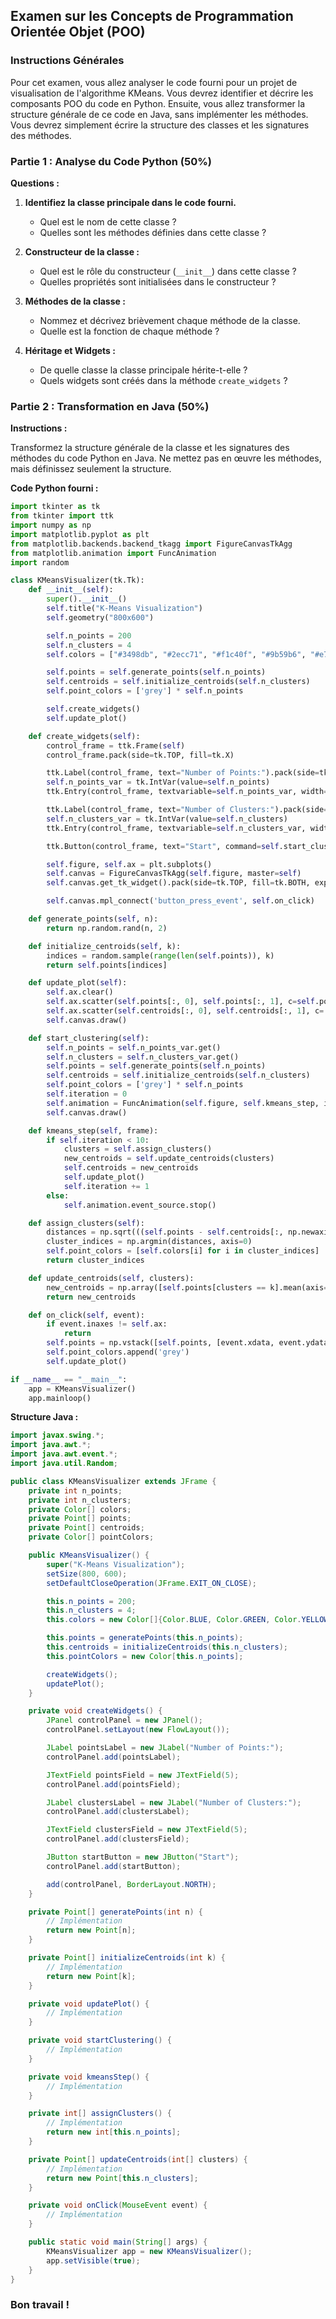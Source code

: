 ## Examen sur les Concepts de Programmation Orientée Objet (POO)

### Instructions Générales

Pour cet examen, vous allez analyser le code fourni pour un projet de visualisation de l'algorithme KMeans. Vous devrez identifier et décrire les composants POO du code en Python. Ensuite, vous allez transformer la structure générale de ce code en Java, sans implémenter les méthodes. Vous devrez simplement écrire la structure des classes et les signatures des méthodes.

### Partie 1 : Analyse du Code Python (50%)

**Questions :**

1. **Identifiez la classe principale dans le code fourni.**
   - Quel est le nom de cette classe ?
   - Quelles sont les méthodes définies dans cette classe ?

2. **Constructeur de la classe :**
   - Quel est le rôle du constructeur (`__init__`) dans cette classe ?
   - Quelles propriétés sont initialisées dans le constructeur ?

3. **Méthodes de la classe :**
   - Nommez et décrivez brièvement chaque méthode de la classe.
   - Quelle est la fonction de chaque méthode ?

4. **Héritage et Widgets :**
   - De quelle classe la classe principale hérite-t-elle ?
   - Quels widgets sont créés dans la méthode `create_widgets` ?

### Partie 2 : Transformation en Java (50%)

**Instructions :**

Transformez la structure générale de la classe et les signatures des méthodes du code Python en Java. Ne mettez pas en œuvre les méthodes, mais définissez seulement la structure.

**Code Python fourni :**

```python
import tkinter as tk
from tkinter import ttk
import numpy as np
import matplotlib.pyplot as plt
from matplotlib.backends.backend_tkagg import FigureCanvasTkAgg
from matplotlib.animation import FuncAnimation
import random

class KMeansVisualizer(tk.Tk):
    def __init__(self):
        super().__init__()
        self.title("K-Means Visualization")
        self.geometry("800x600")

        self.n_points = 200
        self.n_clusters = 4
        self.colors = ["#3498db", "#2ecc71", "#f1c40f", "#9b59b6", "#e74c3c"]

        self.points = self.generate_points(self.n_points)
        self.centroids = self.initialize_centroids(self.n_clusters)
        self.point_colors = ['grey'] * self.n_points

        self.create_widgets()
        self.update_plot()

    def create_widgets(self):
        control_frame = ttk.Frame(self)
        control_frame.pack(side=tk.TOP, fill=tk.X)

        ttk.Label(control_frame, text="Number of Points:").pack(side=tk.LEFT, padx=5)
        self.n_points_var = tk.IntVar(value=self.n_points)
        ttk.Entry(control_frame, textvariable=self.n_points_var, width=5).pack(side=tk.LEFT, padx=5)

        ttk.Label(control_frame, text="Number of Clusters:").pack(side=tk.LEFT, padx=5)
        self.n_clusters_var = tk.IntVar(value=self.n_clusters)
        ttk.Entry(control_frame, textvariable=self.n_clusters_var, width=5).pack(side=tk.LEFT, padx=5)

        ttk.Button(control_frame, text="Start", command=self.start_clustering).pack(side=tk.LEFT, padx=5)

        self.figure, self.ax = plt.subplots()
        self.canvas = FigureCanvasTkAgg(self.figure, master=self)
        self.canvas.get_tk_widget().pack(side=tk.TOP, fill=tk.BOTH, expand=True)

        self.canvas.mpl_connect('button_press_event', self.on_click)

    def generate_points(self, n):
        return np.random.rand(n, 2)

    def initialize_centroids(self, k):
        indices = random.sample(range(len(self.points)), k)
        return self.points[indices]

    def update_plot(self):
        self.ax.clear()
        self.ax.scatter(self.points[:, 0], self.points[:, 1], c=self.point_colors, s=30)
        self.ax.scatter(self.centroids[:, 0], self.centroids[:, 1], c='red', s=100, marker='X')
        self.canvas.draw()

    def start_clustering(self):
        self.n_points = self.n_points_var.get()
        self.n_clusters = self.n_clusters_var.get()
        self.points = self.generate_points(self.n_points)
        self.centroids = self.initialize_centroids(self.n_clusters)
        self.point_colors = ['grey'] * self.n_points
        self.iteration = 0
        self.animation = FuncAnimation(self.figure, self.kmeans_step, interval=500, repeat=False)
        self.canvas.draw()

    def kmeans_step(self, frame):
        if self.iteration < 10:
            clusters = self.assign_clusters()
            new_centroids = self.update_centroids(clusters)
            self.centroids = new_centroids
            self.update_plot()
            self.iteration += 1
        else:
            self.animation.event_source.stop()

    def assign_clusters(self):
        distances = np.sqrt(((self.points - self.centroids[:, np.newaxis])**2).sum(axis=2))
        cluster_indices = np.argmin(distances, axis=0)
        self.point_colors = [self.colors[i] for i in cluster_indices]
        return cluster_indices

    def update_centroids(self, clusters):
        new_centroids = np.array([self.points[clusters == k].mean(axis=0) for k in range(self.n_clusters)])
        return new_centroids

    def on_click(self, event):
        if event.inaxes != self.ax:
            return
        self.points = np.vstack([self.points, [event.xdata, event.ydata]])
        self.point_colors.append('grey')
        self.update_plot()

if __name__ == "__main__":
    app = KMeansVisualizer()
    app.mainloop()
```

**Structure Java :**

```java
import javax.swing.*;
import java.awt.*;
import java.awt.event.*;
import java.util.Random;

public class KMeansVisualizer extends JFrame {
    private int n_points;
    private int n_clusters;
    private Color[] colors;
    private Point[] points;
    private Point[] centroids;
    private Color[] pointColors;

    public KMeansVisualizer() {
        super("K-Means Visualization");
        setSize(800, 600);
        setDefaultCloseOperation(JFrame.EXIT_ON_CLOSE);

        this.n_points = 200;
        this.n_clusters = 4;
        this.colors = new Color[]{Color.BLUE, Color.GREEN, Color.YELLOW, Color.MAGENTA, Color.RED};

        this.points = generatePoints(this.n_points);
        this.centroids = initializeCentroids(this.n_clusters);
        this.pointColors = new Color[this.n_points];

        createWidgets();
        updatePlot();
    }

    private void createWidgets() {
        JPanel controlPanel = new JPanel();
        controlPanel.setLayout(new FlowLayout());

        JLabel pointsLabel = new JLabel("Number of Points:");
        controlPanel.add(pointsLabel);

        JTextField pointsField = new JTextField(5);
        controlPanel.add(pointsField);

        JLabel clustersLabel = new JLabel("Number of Clusters:");
        controlPanel.add(clustersLabel);

        JTextField clustersField = new JTextField(5);
        controlPanel.add(clustersField);

        JButton startButton = new JButton("Start");
        controlPanel.add(startButton);

        add(controlPanel, BorderLayout.NORTH);
    }

    private Point[] generatePoints(int n) {
        // Implémentation
        return new Point[n];
    }

    private Point[] initializeCentroids(int k) {
        // Implémentation
        return new Point[k];
    }

    private void updatePlot() {
        // Implémentation
    }

    private void startClustering() {
        // Implémentation
    }

    private void kmeansStep() {
        // Implémentation
    }

    private int[] assignClusters() {
        // Implémentation
        return new int[this.n_points];
    }

    private Point[] updateCentroids(int[] clusters) {
        // Implémentation
        return new Point[this.n_clusters];
    }

    private void onClick(MouseEvent event) {
        // Implémentation
    }

    public static void main(String[] args) {
        KMeansVisualizer app = new KMeansVisualizer();
        app.setVisible(true);
    }
}
```

### Bon travail !
